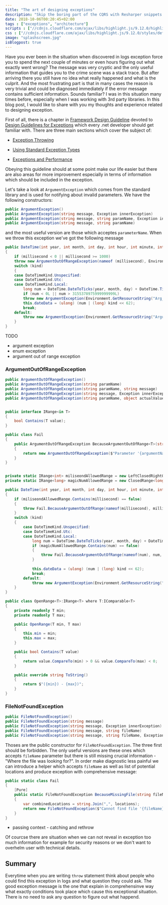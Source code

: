 ```yaml
---
title: "The art of designing exceptions"
description: "Skip the boring part of the CQRS with Resharper snippets."
date: 2018-10-06T00:20:45+02:00
tags : ["exceptions", "architecture"]
scripts : ["//cdnjs.cloudflare.com/ajax/libs/highlight.js/9.12.0/highlight.min.js", "//cdnjs.cloudflare.com/ajax/libs/fitvids/1.2.0/jquery.fitvids.min.js"]
css : ["//cdnjs.cloudflare.com/ajax/libs/highlight.js/9.12.0/styles/default.min.css"]
image: "splashscreen.jpg"
isBlogpost: true
---
```


Have you ever been in the situation when discovered in logs exception force you to spend the next couple of minutes or even hours figuring out what exactly went wrong? The message was very cryptic and the only useful information that guides you to the crime scene was a stack trace. But after arriving there you still have no idea what really happened and what is the culprit. And the most frustrating part is that in many cases the reason is very trivial and could be diagnosed immediately if the error message contains sufficient information. Sounds familiar? I was in this situation many times before, especially when I was working with 3rd party libraries. In this blog post, I would like to share with you my thoughts and experience related to designing exception.


First of all, there is a chapter in [Framework Design Guideline](https://docs.microsoft.com/en-us/dotnet/standard/design-guidelines/index) devoted to [Design Guidelines for Exceptions](https://docs.microsoft.com/en-us/dotnet/standard/design-guidelines/exceptions) which every .net developer should get familiar with. There are three main sections which cover the subject of:

- [Exception Throwing](https://docs.microsoft.com/en-us/dotnet/standard/design-guidelines/exception-throwing) 

- [Using Standard Exception Types](https://docs.microsoft.com/en-us/dotnet/standard/design-guidelines/using-standard-exception-types)

- [Exceptions and Performance](https://docs.microsoft.com/en-us/dotnet/standard/design-guidelines/exceptions-and-performance) 

Obeying this guideline should at some point make our life easier but there are also areas for more improvement especially in terms of information which should be included in the exception.

Let's take a look at `ArgumentException` which comes from the standard library and is used for notifying about invalid parameters.  We have the following constructors:

```csharp
public ArgumentException()
public ArgumentException(string message, Exception innerException)
public ArgumentException(string message, string paramName, Exception innerException)
public ArgumentException(string message, string paramName)
```

and the most useful version are those which acceptes `parameterName`. When we throw this exception we've got the following message

```csharp
public DateTime(int year, int month, int day, int hour, int minute, int second, int millisecond, DateTimeKind kind)
{
    if (millisecond < 0 || millisecond >= 1000)
    throw new ArgumentOutOfRangeException(nameof (millisecond), Environment.GetResourceString("ArgumentOutOfRange_Range", (object) 0, (object) 999));
    switch (kind)
    {
    case DateTimeKind.Unspecified:
    case DateTimeKind.Utc:
    case DateTimeKind.Local:
        long num = DateTime.DateToTicks(year, month, day) + DateTime.TimeToTicks(hour, minute, second) + (long) millisecond * 10000L;
        if (num < 0L || num > 3155378975999999999L)
        throw new ArgumentException(Environment.GetResourceString("Arg_DateTimeRange"));
        this.dateData = (ulong) (num | (long) kind << 62);
        break;
    default:
        throw new ArgumentException(Environment.GetResourceString("Argument_InvalidDateTimeKind"), nameof (kind));
    }
}
```
TODO
- argument exception
- enum exception
- argument out of range exception

### ArgumentOutOfRangeException

```csharp
public ArgumentOutOfRangeException()
public ArgumentOutOfRangeException(string paramName)
public ArgumentOutOfRangeException(string paramName, string message)
public ArgumentOutOfRangeException(string message, Exception innerException)
public ArgumentOutOfRangeException(string paramName, object actualValue, string message)
```

```csharp

public interface IRange<in T>
{
    bool Contains(T value);
}

public class Fail
{
    public ArgumentOutOfRangeException BecauseArgumentOutOfRange<T>(string argumentName, T value, IRange<T> allowedRange)
    {
        return new ArgumentOutOfRangeException($"Parameter '{argumentName}' with value '{value}' was outside the allowed range '{allowedRange}'");
    }
}
```


```csharp

private static IRange<int> miliseondAllowedRange = new LeftClosedRightOpenRange<int>(0, 1000);
private static IRange<long> magicNumAllowedRange = new ClosedRange<long>(0L, 3155378975999999999L);

public DateTime(int year, int month, int day, int hour, int minute, int second, int millisecond, DateTimeKind kind)
{
    if (miliseondAllowedRange.Contains(millisecond) == false)
    {
        throw Fail.BecauseArgumentOutOfRange(nameof(millisecond), millisecond, miliseondAllowedRange)       
    }
    switch (kind)
    {
        case DateTimeKind.Unspecified:
        case DateTimeKind.Utc:
        case DateTimeKind.Local:
            long num = DateTime.DateToTicks(year, month, day) + DateTime.TimeToTicks(hour, minute, second) + (long) millisecond * 10000L;
            if (magicNumAllowedRange.Contains(num) == false)
            {
                throw Fail.BecauseArgumentOutOfRange(nameof(num), num, magicNumAllowedRange);
            }
            
            this.dateData = (ulong) (num | (long) kind << 62);
            break;
        default:
            throw new ArgumentException(Environment.GetResourceString("Argument_InvalidDateTimeKind"), nameof (kind));
    }
}
```




```csharp
public class OpenRange<T>:IRange<T> where T:IComparable<T>
{
    private readonly T min;
    private readonly T max;

    public OpenRange(T min, T max)
    {
        this.min = min;
        this.max = max;
    }

    public bool Contains(T value)
    {
        return value.CompareTo(min) > 0 && value.CompareTo(max) < 0;
    }

    public override string ToString()
    {
        return $"({min}) - {max})";
    }
}
```



### FileNotFoundException



```csharp
public FileNotFoundException()
public FileNotFoundException(string message)
public FileNotFoundException(string message, Exception innerException)
public FileNotFoundException(string message, string fileName)
public FileNotFoundException(string message, string fileName, Exception innerException)
```

Thoses are the public constructor for `FileNotFoundException`. The three first should be forbidden. The only useful versions are these ones which accepts `fileName` parameter but there is still missing crucial information - "Where the file was looking for?". In order make diagnostic less painful we can introduce a helper which accepts `fileName` as well as list of potential locations and produce exception with comprehensive message:


```csharp
public static class Fail
{
    [Pure]
    public static FileNotFoundException BecauseMissingFile(string fileName, params string[] locations)
    {
        var combinedLocations = string.Join(",", locations);
        return new FileNotFoundException($"Cannot find file '{fileName}' at locations: {combinedLocations}")
    }
}
```


- passing context - catching and rethrow


Of courcse there are situation when we can not reveal in exception too much information for example for security reasons or we don't want to overhelm user with technical details.


## Summary
Everytime when you are writing `throw` statement think about people who could find this exception in logs and what question they could ask. The good exception message is the one that explain in comprehensinve way what exactly conditions took place which cause this exceptional situation. There is no need to ask any question to figure out what happend.